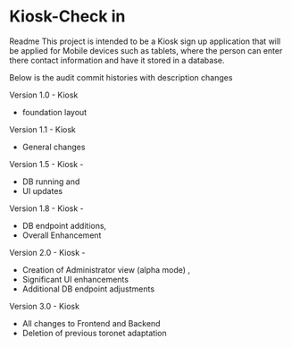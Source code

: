 # Kiosk-Check in

Readme
This project is intended to be a Kiosk sign up application that will be applied for Mobile devices such as tablets, where the person can enter there contact information and have it stored in a database.


Below is the audit commit histories with description changes

Version 1.0 - Kiosk 
- foundation  layout

Version 1.1 - Kiosk
- General changes

Version 1.5 - Kiosk - 
- DB running and 
- UI updates

Version 1.8 - Kiosk - 
- DB endpoint additions, 
- Overall Enhancement

 Version 2.0 - Kiosk - 
 - Creation of Administrator view (alpha mode) , 
 - Significant UI enhancements  
 - Additional DB endpoint adjustments
 
 Version 3.0 - Kiosk  
 - All changes to Frontend and Backend 
 - Deletion of previous toronet adaptation



